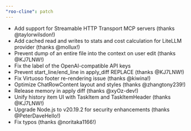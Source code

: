 ```yaml
---
"roo-cline": patch
---
```


- Add support for Streamable HTTP Transport MCP servers (thanks @taylorwilsdon!)
- Add cached read and writes to stats and cost calculation for LiteLLM provider (thanks @mollux!)
- Prevent dump of an entire file into the context on user edit (thanks @KJ7LNW!)
- Fix the label of the OpenAI-compatible API keys
- Prevent start_line/end_line in apply_diff REPLACE (thanks @KJ7LNW!)
- Fix Virtuoso footer re-rendering issue (thanks @kiwina!)
- Optimize ChatRowContent layout and styles (thanks @zhangtony239!)
- Release memory in apply diff (thanks @xyOz-dev!)
- Unify history item UI with TaskItem and TaskItemHeader (thanks @KJ7LNW!)
- Upgrade Node.js to v20.19.2 for security enhancements (thanks @PeterDaveHello!)
- Fix typos (thanks @noritaka1166!)
